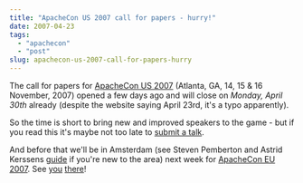 ```yaml
---
title: "ApacheCon US 2007 call for papers - hurry!"
date: 2007-04-23
tags: 
  - "apachecon"
  - "post"
slug: apachecon-us-2007-call-for-papers-hurry
---
```


The call for papers for [ApacheCon US 2007](http://www.us.apachecon.com/) (Atlanta, GA, 14, 15 & 16 November, 2007) opened a few days ago and will close on _Monday, April 30th_ already (despite the website saying April 23rd, it's a typo apparently).

So the time is short to bring new and improved speakers to the game - but if you read this it's maybe not too late to [submit a talk](http://apachecon.com/html/login.html).

And before that we'll be in Amsterdam (see Steven Pemberton and Astrid Kerssens [guide](http://homepages.cwi.nl/~steven/amsterdam.html) if you're new to the area) next week for [ApacheCon EU 2007](http://eu.apachecon.com/). See [you](http://eu.apachecon.com/program/talk/84) [there](http://eu.apachecon.com/program/talk/34)!
